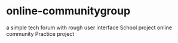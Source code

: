 # online-communitygroup
a simple tech forum  with rough user interface
School project online community 
Practice project 
